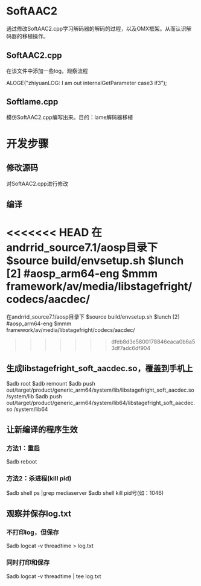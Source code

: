 # SoftAAC2
通过修改SoftAAC2.cpp学习解码器的解码的过程，以及OMX框架。从而认识解码器的移植操作。
## SoftAAC2.cpp
在该文件中添加一些log，观察流程

ALOGE("zhiyuanLOG: I am out internalGetParameter case3 if3");

## Softlame.cpp
模仿SoftAAC2.cpp编写出来。目的：lame解码器移植

# 开发步骤
## 修改源码
对SoftAAC2.cpp进行修改

## 编译
<<<<<<< HEAD
	在andrrid_source7.1/aosp目录下
	$source build/envsetup.sh
	$lunch [2] #aosp_arm64-eng
	$mmm framework/av/media/libstagefright/codecs/aacdec/
=======
  在andrrid_source7.1/aosp目录下
  $source build/envsetup.sh
  $lunch [2] #aosp_arm64-eng
  $mmm framework/av/media/libstagefright/codecs/aacdec/
>>>>>>> dfeb8d3e5800178846eaca0b6a53df7adc6df904

## 生成libstagefright_soft_aacdec.so，覆盖到手机上
$adb root
$adb remount
$adb push out/target/product/generic_arm64/system/lib/libstagefright_soft_aacdec.so /system/lib
$adb push out/target/product/generic_arm64/system/lib64/libstagefright_soft_aacdec.so /system/lib64

## 让新编译的程序生效
### 方法1：重启
$adb reboot
### 方法2：杀进程(kill pid)
$adb shell ps |grep mediaserver
$adb shell kill pid号(如：1046)

## 观察并保存log.txt
### 不打印log，但保存
$adb logcat -v threadtime > log.txt

### 同时打印和保存
$adb logcat -v threadtime | tee log.txt
